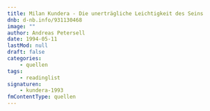 ```yaml
---
title: Milan Kundera - Die unerträgliche Leichtigkeit des Seins
dnb: d-nb.info/931130468
image: ""
author: Andreas Petersell
date: 1994-05-11
lastMod: null
draft: false
categories:
    - quellen
tags:
    - readinglist
signaturen:
    - kundera-1993
fmContentType: quellen
---
```

